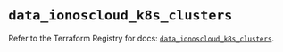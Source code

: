 # `data_ionoscloud_k8s_clusters`

Refer to the Terraform Registry for docs: [`data_ionoscloud_k8s_clusters`](https://registry.terraform.io/providers/ionos-cloud/ionoscloud/6.6.3/docs/data-sources/k8s_clusters).
